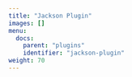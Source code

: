 ```yaml
---
title: "Jackson Plugin"
images: []
menu:
  docs:
    parent: "plugins"
    identifier: "jackson-plugin"
weight: 70
---
```

